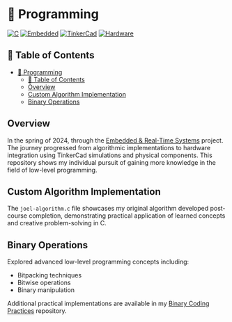 # 🔧 Programming

[![C](https://img.shields.io/badge/C-Programming-blue)](https://en.wikipedia.org/wiki/C_(programming_language))
[![Embedded](https://img.shields.io/badge/Embedded-Systems-orange)](https://en.wikipedia.org/wiki/Embedded_system)
[![TinkerCad](https://img.shields.io/badge/TinkerCad-Simulation-green)](https://www.tinkercad.com/)
[![Hardware](https://img.shields.io/badge/Hardware-Implementation-red)](https://www.arduino.cc/)

## 📑 Table of Contents
- [🔧 Programming](#-programming)
  - [📑 Table of Contents](#-table-of-contents)
  - [Overview](#overview)
  - [Custom Algorithm Implementation](#custom-algorithm-implementation)
  - [Binary Operations](#binary-operations)

## Overview

In the spring of 2024, through the [Embedded & Real-Time Systems](https://github.com/mrjex/Embedded-and-Real-Time-Systems) project. The journey progressed from algorithmic implementations to hardware integration using TinkerCad simulations and physical components. This repository shows my individual pursuit of gaining more knowledge in the field of low-level programming.

## Custom Algorithm Implementation

The `joel-algorithm.c` file showcases my original algorithm developed post-course completion, demonstrating practical application of learned concepts and creative problem-solving in C.

## Binary Operations

Explored advanced low-level programming concepts including:
- Bitpacking techniques
- Bitwise operations
- Binary manipulation

Additional practical implementations are available in my [Binary Coding Practices](https://github.com/mrjex/Embedded-and-Real-Time-Systems/tree/main/binary-coding-practice) repository.

